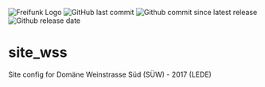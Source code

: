 ![Freifunk Logo](https://freifunk-suedwest.de/wp-content/themes/ffsw/images/logo_ws.png)
![GitHub last commit](https://img.shields.io/github/last-commit/ffsw/site_wss.svg?style=plastic)  ![Github commit since latest release](https://img.shields.io/github/commits-since/ffsw/site_wss/latest.svg?style=plastic) ![Github release date](https://img.shields.io/github/release-date/ffsw/site_wss.svg?style=plastic)

# site_wss

Site config for Domäne Weinstrasse Süd (SÜW)  - 2017 (LEDE)
